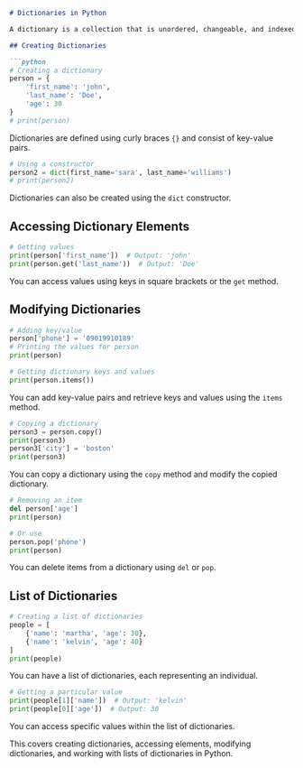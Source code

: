 

```markdown
# Dictionaries in Python

A dictionary is a collection that is unordered, changeable, and indexed. It does not allow duplicate members.

## Creating Dictionaries

```python
# Creating a dictionary
person = {
    'first_name': 'john',
    'last_name': 'Doe',
    'age': 30
}
# print(person)
```

Dictionaries are defined using curly braces `{}` and consist of key-value pairs.

```python
# Using a constructor
person2 = dict(first_name='sara', last_name='williams')
# print(person2)
```

Dictionaries can also be created using the `dict` constructor.

## Accessing Dictionary Elements

```python
# Getting values
print(person['first_name'])  # Output: 'john'
print(person.get('last_name'))  # Output: 'Doe'
```

You can access values using keys in square brackets or the `get` method.

## Modifying Dictionaries

```python
# Adding key/value
person['phone'] = '09019910189'
# Printing the values for person
print(person)

# Getting dictionary keys and values
print(person.items())
```

You can add key-value pairs and retrieve keys and values using the `items` method.

```python
# Copying a dictionary
person3 = person.copy()
print(person3)
person3['city'] = 'boston'
print(person3)
```

You can copy a dictionary using the `copy` method and modify the copied dictionary.

```python
# Removing an item
del person['age']
print(person)

# Or use
person.pop('phone')
print(person)
```

You can delete items from a dictionary using `del` or `pop`.

## List of Dictionaries

```python
# Creating a list of dictionaries
people = [
    {'name': 'martha', 'age': 30},
    {'name': 'kelvin', 'age': 40}
]
print(people)
```

You can have a list of dictionaries, each representing an individual.

```python
# Getting a particular value
print(people[1]['name'])  # Output: 'kelvin'
print(people[0]['age'])  # Output: 30
```

You can access specific values within the list of dictionaries.

This covers creating dictionaries, accessing elements, modifying dictionaries, and working with lists of dictionaries in Python.
```
